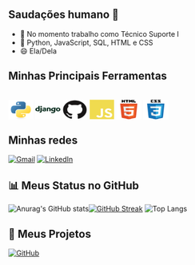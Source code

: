 ## Saudações humano 🖖

- 🔭 No momento trabalho como Técnico Suporte I
- 🌱 Python, JavaScript, SQL, HTML e CSS  
- 😄 Ela/Dela

## Minhas Principais Ferramentas
<div style="display: inline_block"><br>
  <img align="center" alt="nk-Python" height="40" width="50" src="https://raw.githubusercontent.com/devicons/devicon/master/icons/python/python-original.svg">
  <img align="center" alt="nk-django" height="40" width="50" src="https://github.com/devicons/devicon/blob/master/icons/django/django-plain-wordmark.svg">
  <img align="center" alt="nk-GitHub" height="40" width="50" src="https://github.com/devicons/devicon/blob/master/icons/github/github-original.svg">
  <img align="center" alt="nk-JavaScript" height="40" width="50" src="https://github.com/devicons/devicon/blob/master/icons/javascript/javascript-plain.svg">
  <img align="center" alt="nk-JavaScript" height="40" width="50" src="https://github.com/devicons/devicon/blob/master/icons/html5/html5-original-wordmark.svg">
   <img align="center" alt="nk-JavaScript" height="40" width="50" src="https://github.com/devicons/devicon/blob/master/icons/css3/css3-original-wordmark.svg">
</div>

## Minhas redes
<div>
<a href="mailto:kecasantos323@gmail.com"><img src="https://img.shields.io/badge/-Gmail-%23333?style=for-the-badge&logo=gmail&logoColor=white" alt="Gmail"></a>
<a href="https://www.linkedin.com/in/%C3%A9rica-santos-bbba3b248/" target="_blank"><img src="https://img.shields.io/badge/-LinkedIn-%230077B5?style=for-the-badge&logo=linkedin&logoColor=white" alt="LinkedIn"></a> 
</div>

## 📊 Meus Status no GitHub

![Anurag's GitHub stats](https://github-readme-stats.vercel.app/api?username=kecasan&show_icons=true&theme=dracula)[![GitHub Streak](https://github-readme-streak-stats-six-ruddy.vercel.app?user=kecasan&theme=dracula&locale=pt_BR&date_format=j%20M%5B%20Y%5D)](https://git.io/streak-stats)
![Top Langs](https://github-readme-stats.vercel.app/api/top-langs/?username=kecasan&langs_count=8&layout=compact&hide_progress=true&theme=dracula)

## 🚀 Meus Projetos

<div> 
  <a href="https://github.com/kecasan/Tudo" target="_blank">
    <img src="https://img.shields.io/badge/-GitHub-%23181717?style=for-the-badge&logo=github&logoColor=white" alt="GitHub">
  </a>
</div>

